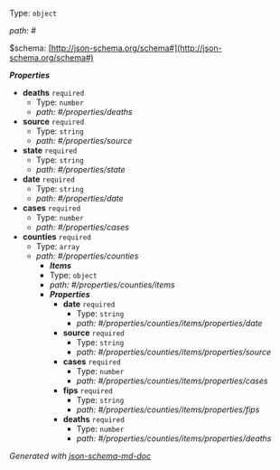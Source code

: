 Type: `object`

<i id="#">path: #</i>

&#36;schema: [http://json-schema.org/schema#](http://json-schema.org/schema#)

**_Properties_**

 - <b id="#/properties/deaths">deaths</b> `required`
	 - Type: `number`
	 - <i id="#/properties/deaths">path: #/properties/deaths</i>
 - <b id="#/properties/source">source</b> `required`
	 - Type: `string`
	 - <i id="#/properties/source">path: #/properties/source</i>
 - <b id="#/properties/state">state</b> `required`
	 - Type: `string`
	 - <i id="#/properties/state">path: #/properties/state</i>
 - <b id="#/properties/date">date</b> `required`
	 - Type: `string`
	 - <i id="#/properties/date">path: #/properties/date</i>
 - <b id="#/properties/cases">cases</b> `required`
	 - Type: `number`
	 - <i id="#/properties/cases">path: #/properties/cases</i>
 - <b id="#/properties/counties">counties</b> `required`
	 - Type: `array`
	 - <i id="#/properties/counties">path: #/properties/counties</i>
		 - **_Items_**
		 - Type: `object`
		 - <i id="#/properties/counties/items">path: #/properties/counties/items</i>
		 - **_Properties_**
			 - <b id="#/properties/counties/items/properties/date">date</b> `required`
				 - Type: `string`
				 - <i id="#/properties/counties/items/properties/date">path: #/properties/counties/items/properties/date</i>
			 - <b id="#/properties/counties/items/properties/source">source</b> `required`
				 - Type: `string`
				 - <i id="#/properties/counties/items/properties/source">path: #/properties/counties/items/properties/source</i>
			 - <b id="#/properties/counties/items/properties/cases">cases</b> `required`
				 - Type: `number`
				 - <i id="#/properties/counties/items/properties/cases">path: #/properties/counties/items/properties/cases</i>
			 - <b id="#/properties/counties/items/properties/fips">fips</b> `required`
				 - Type: `string`
				 - <i id="#/properties/counties/items/properties/fips">path: #/properties/counties/items/properties/fips</i>
			 - <b id="#/properties/counties/items/properties/deaths">deaths</b> `required`
				 - Type: `number`
				 - <i id="#/properties/counties/items/properties/deaths">path: #/properties/counties/items/properties/deaths</i>

_Generated with [json-schema-md-doc](https://brianwendt.github.io/json-schema-md-doc/)_

